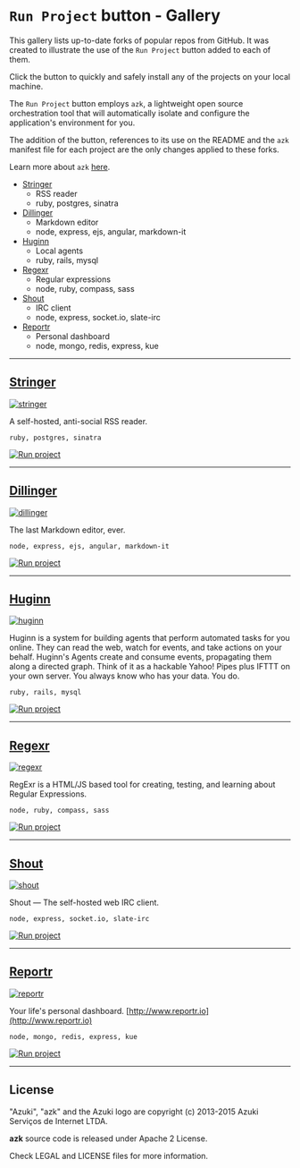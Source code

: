 # `Run Project` button - Gallery

This gallery lists up-to-date forks of popular repos from GitHub. It was created to illustrate the use of the `Run Project` button added to each of them.

Click the button to quickly and safely install any of the projects on your local machine.

The `Run Project` button employs `azk`, a lightweight open source orchestration tool that will automatically isolate and configure the application's environment for you.

The addition of the button, references to its use on the README and the `azk` manifest file for each project are the only changes applied to these forks.

Learn more about `azk` [here](https://github.com/azukiapp/azk).

<!-- MarkdownTOC -->

- [Stringer](#stringer)
    + RSS reader
    + ruby, postgres, sinatra
- [Dillinger](#dillinger)
    + Markdown editor
    + node, express, ejs, angular, markdown-it
- [Huginn](#huginn)
    + Local agents
    + ruby, rails, mysql
- [Regexr](#regexr)
    + Regular expressions
    + node, ruby, compass, sass
- [Shout](#shout)
    + IRC client
    + node, express, socket.io, slate-irc
- [Reportr](#reportr)
    + Personal dashboard
    + node, mongo, redis, express, kue

<!-- /MarkdownTOC -->

----------------------

## [Stringer](https://github.com/run-project/stringer)

[![stringer](./images/stringer.png)](https://github.com/run-project/stringer)

A self-hosted, anti-social RSS reader.

`ruby, postgres, sinatra`

[![Run project](https://s3-sa-east-1.amazonaws.com/assets.azk.io/run-project.png)](http://run.azk.io/start/?repo=run-project/stringer)

----------------------

## [Dillinger](https://github.com/run-project/dillinger)

[![dillinger](./images/dillinger.png)](https://github.com/run-project/dillinger)

The last Markdown editor, ever.

`node, express, ejs, angular, markdown-it`

[![Run project](https://s3-sa-east-1.amazonaws.com/assets.azk.io/run-project.png)](http://run.azk.io/start/?repo=run-project/dillinger)

----------------------

## [Huginn](https://github.com/run-project/huginn)

[![huginn](./images/huginn.png)](https://github.com/run-project/huginn)

Huginn is a system for building agents that perform automated tasks for you online.  They can read the web, watch for events, and take actions on your behalf.  Huginn's Agents create and consume events, propagating them along a directed graph.  Think of it as a hackable Yahoo! Pipes plus IFTTT on your own server.  You always know who has your data. You do.

`ruby, rails, mysql`

[![Run project](https://s3-sa-east-1.amazonaws.com/assets.azk.io/run-project.png)](http://run.azk.io/start/?repo=run-project/huginn)

----------------------

## [Regexr](https://github.com/run-project/regexr)

[![regexr](./images/regexr.png)](https://github.com/run-project/regexr)

RegExr is a HTML/JS based tool for creating, testing, and learning about Regular Expressions.

`node, ruby, compass, sass`

[![Run project](https://s3-sa-east-1.amazonaws.com/assets.azk.io/run-project.png)](http://run.azk.io/start/?repo=run-project/regexr)

----------------------

## [Shout](https://github.com/run-project/shout)

[![shout](./images/shout.png)](https://github.com/run-project/shout)

Shout — The self-hosted web IRC client.

`node, express, socket.io, slate-irc`

[![Run project](https://s3-sa-east-1.amazonaws.com/assets.azk.io/run-project.png)](http://run.azk.io/start/?repo=run-project/shout)

----------------------

## [Reportr](https://github.com/run-project/reportr)

[![reportr](./images/reportr.png)](https://github.com/run-project/reportr)

Your life's personal dashboard. [http://www.reportr.io](http://www.reportr.io)

`node, mongo, redis, express, kue`

[![Run project](https://s3-sa-east-1.amazonaws.com/assets.azk.io/run-project.png)](http://run.azk.io/start/?repo=run-project/reportr)

----------------------

## License

"Azuki", "azk" and the Azuki logo are copyright (c) 2013-2015 Azuki Serviços de Internet LTDA.

**azk** source code is released under Apache 2 License.

Check LEGAL and LICENSE files for more information.
